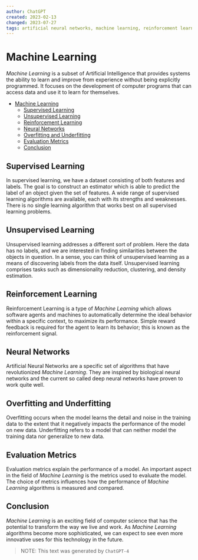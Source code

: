 ```yaml
---
author: ChatGPT
created: 2023-02-13
changed: 2023-07-27
tags: artificial neural networks, machine learning, reinforcement learning, supervised learning, overfitting, underfitting
---
```

# Machine Learning

*Machine Learning* is a subset of Artificial Intelligence that provides systems the ability to learn and improve from experience without being explicitly programmed. It focuses on the development of computer programs that can access data and use it to learn for themselves.

- [Machine Learning](#machine-learning)
  - [Supervised Learning](#supervised-learning)
  - [Unsupervised Learning](#unsupervised-learning)
  - [Reinforcement Learning](#reinforcement-learning)
  - [Neural Networks](#neural-networks)
  - [Overfitting and Underfitting](#overfitting-and-underfitting)
  - [Evaluation Metrics](#evaluation-metrics)
  - [Conclusion](#conclusion)

## Supervised Learning

In supervised learning, we have a dataset consisting of both features and labels. The goal is to construct an estimator which is able to predict the label of an object given the set of features. A wide range of supervised learning algorithms are available, each with its strengths and weaknesses. There is no single learning algorithm that works best on all supervised learning problems.

## Unsupervised Learning

Unsupervised learning addresses a different sort of problem. Here the data has no labels, and we are interested in finding similarities between the objects in question. In a sense, you can think of unsupervised learning as a means of discovering labels from the data itself. Unsupervised learning comprises tasks such as dimensionality reduction, clustering, and density estimation.

## Reinforcement Learning

Reinforcement Learning is a type of *Machine Learning* which allows software agents and machines to automatically determine the ideal behavior within a specific context, to maximize its performance. Simple reward feedback is required for the agent to learn its behavior; this is known as the reinforcement signal.

## Neural Networks

Artificial Neural Networks are a specific set of algorithms that have revolutionized *Machine Learning*. They are inspired by biological neural networks and the current so called deep neural networks have proven to work quite well.

## Overfitting and Underfitting

Overfitting occurs when the model learns the detail and noise in the training data to the extent that it negatively impacts the performance of the model on new data. Underfitting refers to a model that can neither model the training data nor generalize to new data.

## Evaluation Metrics

Evaluation metrics explain the performance of a model. An important aspect in the field of *Machine Learning* is the metrics used to evaluate the model. The choice of metrics influences how the performance of *Machine Learning* algorithms is measured and compared.

## Conclusion

*Machine Learning* is an exciting field of computer science that has the potential to transform the way we live and work. As *Machine Learning* algorithms become more sophisticated, we can expect to see even more innovative uses for this technology in the future.

>NOTE: This text was generated by `ChatGPT-4`
